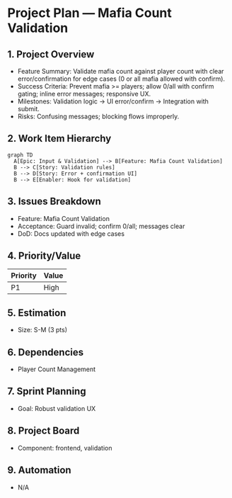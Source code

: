 # Project Plan — Mafia Count Validation

## 1. Project Overview
- Feature Summary: Validate mafia count against player count with clear error/confirmation for edge cases (0 or all mafia allowed with confirm).
- Success Criteria: Prevent mafia >= players; allow 0/all with confirm gating; inline error messages; responsive UX.
- Milestones: Validation logic → UI error/confirm → Integration with submit.
- Risks: Confusing messages; blocking flows improperly.

## 2. Work Item Hierarchy
```mermaid
graph TD
  A[Epic: Input & Validation] --> B[Feature: Mafia Count Validation]
  B --> C[Story: Validation rules]
  B --> D[Story: Error + confirmation UI]
  B --> E[Enabler: Hook for validation]
```

## 3. Issues Breakdown
- Feature: Mafia Count Validation
- Acceptance: Guard invalid; confirm 0/all; messages clear
- DoD: Docs updated with edge cases

## 4. Priority/Value
| Priority | Value |
|---|---|
| P1 | High |

## 5. Estimation
- Size: S-M (3 pts)

## 6. Dependencies
- Player Count Management

## 7. Sprint Planning
- Goal: Robust validation UX

## 8. Project Board
- Component: frontend, validation

## 9. Automation
- N/A
